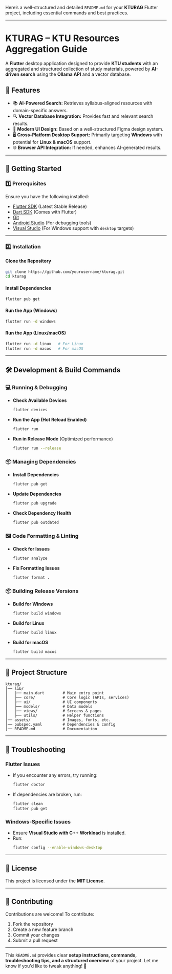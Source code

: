 Here’s a well-structured and detailed `README.md` for your **KTURAG** Flutter project, including essential commands and best practices.  

---

# **KTURAG – KTU Resources Aggregation Guide**  

A **Flutter** desktop application designed to provide **KTU students** with an aggregated and structured collection of study materials, powered by **AI-driven search** using the **Ollama API** and a vector database.  

## **📌 Features**
- 📚 **AI-Powered Search:** Retrieves syllabus-aligned resources with domain-specific answers.  
- 🔍 **Vector Database Integration:** Provides fast and relevant search results.  
- 🎨 **Modern UI Design:** Based on a well-structured Figma design system.  
- 🖥 **Cross-Platform Desktop Support:** Primarily targeting **Windows** with potential for **Linux & macOS** support.  
- 🌐 **Browser API Integration:** If needed, enhances AI-generated results.  

---

## **🚀 Getting Started**  

### **1️⃣ Prerequisites**  
Ensure you have the following installed:  
- [Flutter SDK](https://docs.flutter.dev/get-started/install) (Latest Stable Release)  
- [Dart SDK](https://dart.dev/get-dart) (Comes with Flutter)  
- [Git](https://git-scm.com/downloads)  
- [Android Studio](https://developer.android.com/studio) (For debugging tools)  
- [Visual Studio](https://visualstudio.microsoft.com/) (For Windows support with `desktop` targets)  

---

### **2️⃣ Installation**  

#### **Clone the Repository**
```sh
git clone https://github.com/yourusername/kturag.git
cd kturag
```

#### **Install Dependencies**
```sh
flutter pub get
```

#### **Run the App (Windows)**
```sh
flutter run -d windows
```

#### **Run the App (Linux/macOS)**
```sh
flutter run -d linux   # For Linux
flutter run -d macos   # For macOS
```

---

## **🛠️ Development & Build Commands**  

### **💻 Running & Debugging**  
- **Check Available Devices**  
  ```sh
  flutter devices
  ```
- **Run the App (Hot Reload Enabled)**  
  ```sh
  flutter run
  ```
- **Run in Release Mode** (Optimized performance)  
  ```sh
  flutter run --release
  ```

### **📦 Managing Dependencies**  
- **Install Dependencies**  
  ```sh
  flutter pub get
  ```
- **Update Dependencies**  
  ```sh
  flutter pub upgrade
  ```
- **Check Dependency Health**  
  ```sh
  flutter pub outdated
  ```

### **🖼️ Code Formatting & Linting**  
- **Check for Issues**  
  ```sh
  flutter analyze
  ```
- **Fix Formatting Issues**  
  ```sh
  flutter format .
  ```

### **📦 Building Release Versions**  
- **Build for Windows**  
  ```sh
  flutter build windows
  ```
- **Build for Linux**  
  ```sh
  flutter build linux
  ```
- **Build for macOS**  
  ```sh
  flutter build macos
  ```

---

## **📁 Project Structure**
```
kturag/
│── lib/
│   ├── main.dart        # Main entry point
│   ├── core/            # Core logic (APIs, services)
│   ├── ui/              # UI components
│   ├── models/          # Data models
│   ├── views/           # Screens & pages
│   ├── utils/           # Helper functions
│── assets/              # Images, fonts, etc.
│── pubspec.yaml         # Dependencies & config
│── README.md            # Documentation
```

---

## **🔧 Troubleshooting**  
### **Flutter Issues**
- If you encounter any errors, try running:
  ```sh
  flutter doctor
  ```
- If dependencies are broken, run:
  ```sh
  flutter clean
  flutter pub get
  ```

### **Windows-Specific Issues**
- Ensure **Visual Studio with C++ Workload** is installed.
- Run:
  ```sh
  flutter config --enable-windows-desktop
  ```

---

## **📜 License**
This project is licensed under the **MIT License**.  

---

## **🌟 Contributing**
Contributions are welcome! To contribute:  
1. Fork the repository  
2. Create a new feature branch  
3. Commit your changes  
4. Submit a pull request  

---

This `README.md` provides clear **setup instructions, commands, troubleshooting tips, and a structured overview** of your project. Let me know if you'd like to tweak anything! 🚀
